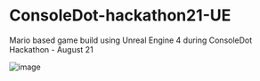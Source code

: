 # ConsoleDot-hackathon21-UE
Mario based game build using Unreal Engine 4 during ConsoleDot Hackathon - August 21

![image](https://user-images.githubusercontent.com/50696716/129634528-e2eff174-fb7c-4098-b30e-d98f5db2c1ed.png)
